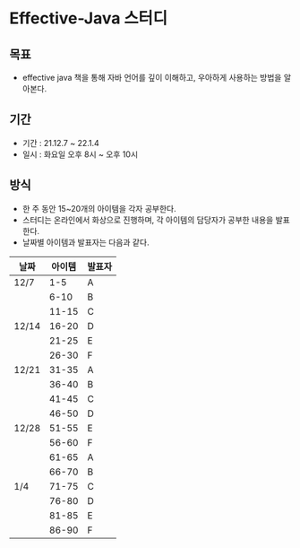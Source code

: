 # Effective-Java 스터디

## 목표
- effective java 책을 통해 자바 언어를 깊이 이해하고, 우아하게 사용하는 방법을 알아본다.

## 기간
- 기간 : 21.12.7 ~ 22.1.4
- 일시 : 화요일 오후 8시 ~ 오후 10시

## 방식
- 한 주 동안 15~20개의 아이템을 각자 공부한다.
- 스터디는 온라인에서 화상으로 진행하며, 각 아이템의 담당자가 공부한 내용을 발표한다.
- 날짜별 아이템과 발표자는 다음과 같다.

| 날짜 | 아이템 | 발표자 |
| --- | --- | --- |
| 12/7 | 1-5 | A |
|  | 6-10 | B |
|  | 11-15 | C |
| 12/14 | 16-20 | D |
|  | 21-25 | E |
|  | 26-30 | F |
| 12/21 | 31-35 | A |
|  | 36-40 | B |
|  | 41-45 | C |
|  | 46-50 | D |
| 12/28 | 51-55 | E |
|  | 56-60 | F |
|  | 61-65 | A |
|  | 66-70 | B |
| 1/4 | 71-75 | C |
|  | 76-80 | D |
|  | 81-85 | E |
|  | 86-90 | F |
